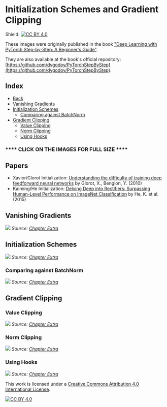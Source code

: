 # Initialization Schemes and Gradient Clipping

Shield: [![CC BY 4.0][cc-by-shield]][cc-by]

These images were originally published in the book ["Deep Learning with PyTorch Step-by-Step: A Beginner's Guide"](https://leanpub.com/pytorch).

They are also available at the book's official repository: [https://github.com/dvgodoy/PyTorchStepByStep](https://github.com/dvgodoy/PyTorchStepByStep).

## Index

- [Back](https://github.com/dvgodoy/dl-visuals)
- [Vanishing Gradients](#vanishing-gradients)
- [Initialization Schemes](#initialization-schemes)
    - [Comparing against BatchNorm](#comparing-against-batchnorm)
- [Gradient Clipping](#gradient-clipping)
    - [Value Clipping](#value-clipping)
    - [Norm Clipping](#norm-clipping)
    - [Using Hooks](#using-hooks)

### **** CLICK ON THE IMAGES FOR FULL SIZE ****

## Papers

- Xavier/Glorot Initialization: [Understanding the difficulty of training deep feedforward neural networks](http://proceedings.mlr.press/v9/glorot10a.html) by Glorot, X., Bengion, Y. (2010)
- Kaiming/He Initialization: [Delving Deep into Rectifiers: Surpassing Human-Level Performance on ImageNet Classification](https://arxiv.org/abs/1502.01852) by He, K. et al. (2015)

## Vanishing Gradients

[![](https://raw.githubusercontent.com/dvgodoy/dl-visuals/main/Initializations%20and%20Clipping/vanishing_violins.png)](https://raw.githubusercontent.com/dvgodoy/dl-visuals/main/Initializations%20and%20Clipping/vanishing_violins.png)
*Source: [Chapter Extra](https://github.com/dvgodoy/PyTorchStepByStep/blob/master/ChapterExtra.ipynb)*

## Initialization Schemes

[![](https://raw.githubusercontent.com/dvgodoy/dl-visuals/main/Initializations%20and%20Clipping/activations_init.png)](https://raw.githubusercontent.com/dvgodoy/dl-visuals/main/Initializations%20and%20Clipping/activations_init.png)
*Source: [Chapter Extra](https://github.com/dvgodoy/PyTorchStepByStep/blob/master/ChapterExtra.ipynb)*

### Comparing against BatchNorm

[![](https://raw.githubusercontent.com/dvgodoy/dl-visuals/main/Initializations%20and%20Clipping/init_vs_bn.png)](https://raw.githubusercontent.com/dvgodoy/dl-visuals/main/Initializations%20and%20Clipping/init_vs_bn.png)
*Source: [Chapter Extra](https://github.com/dvgodoy/PyTorchStepByStep/blob/master/ChapterExtra.ipynb)*

## Gradient Clipping

### Value Clipping

[![](https://raw.githubusercontent.com/dvgodoy/dl-visuals/main/Initializations%20and%20Clipping/clip_value.png)](https://raw.githubusercontent.com/dvgodoy/dl-visuals/main/Initializations%20and%20Clipping/clip_value.png)
*Source: [Chapter Extra](https://github.com/dvgodoy/PyTorchStepByStep/blob/master/ChapterExtra.ipynb)*

### Norm Clipping

[![](https://raw.githubusercontent.com/dvgodoy/dl-visuals/main/Initializations%20and%20Clipping/clip_norm.png)](https://raw.githubusercontent.com/dvgodoy/dl-visuals/main/Initializations%20and%20Clipping/clip_norm.png)
*Source: [Chapter Extra](https://github.com/dvgodoy/PyTorchStepByStep/blob/master/ChapterExtra.ipynb)*

### Using Hooks

[![](https://raw.githubusercontent.com/dvgodoy/dl-visuals/main/Initializations%20and%20Clipping/gradients_clip_vs_hook.png)](https://raw.githubusercontent.com/dvgodoy/dl-visuals/main/Initializations%20and%20Clipping/gradients_clip_vs_hook.png)
*Source: [Chapter Extra](https://github.com/dvgodoy/PyTorchStepByStep/blob/master/ChapterExtra.ipynb)*

This work is licensed under a
[Creative Commons Attribution 4.0 International License][cc-by].

[![CC BY 4.0][cc-by-image]][cc-by]

[cc-by]: http://creativecommons.org/licenses/by/4.0/
[cc-by-image]: https://i.creativecommons.org/l/by/4.0/88x31.png
[cc-by-shield]: https://img.shields.io/badge/License-CC%20BY%204.0-lightgrey.svg
